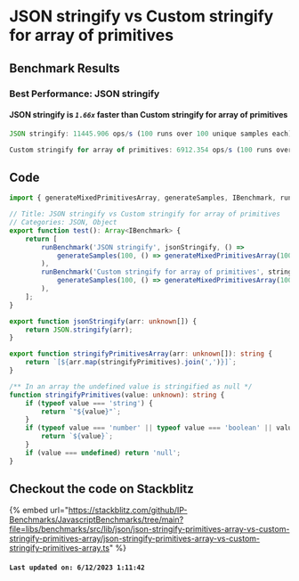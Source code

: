 # JSON stringify vs Custom stringify for array of primitives

## Benchmark Results

### Best Performance: **JSON stringify**

#### **JSON stringify** is **_`1.66x`_** faster than **Custom stringify for array of primitives**

```typescript
JSON stringify: 11445.906 ops/s (100 runs over 100 unique samples each)
```

```typescript
Custom stringify for array of primitives: 6912.354 ops/s (100 runs over 100 unique samples each)
```

## Code

```typescript
import { generateMixedPrimitivesArray, generateSamples, IBenchmark, runBenchmark } from '@javascript-benchmarks/shared';

// Title: JSON stringify vs Custom stringify for array of primitives
// Categories: JSON, Object
export function test(): Array<IBenchmark> {
    return [
        runBenchmark('JSON stringify', jsonStringify, () =>
            generateSamples(100, () => generateMixedPrimitivesArray(1000, true))
        ),
        runBenchmark('Custom stringify for array of primitives', stringifyPrimitivesArray, () =>
            generateSamples(100, () => generateMixedPrimitivesArray(1000, true))
        ),
    ];
}

export function jsonStringify(arr: unknown[]) {
    return JSON.stringify(arr);
}

export function stringifyPrimitivesArray(arr: unknown[]): string {
    return `[${arr.map(stringifyPrimitives).join(',')}]`;
}

/** In an array the undefined value is stringified as null */
function stringifyPrimitives(value: unknown): string {
    if (typeof value === 'string') {
        return `"${value}"`;
    }
    if (typeof value === 'number' || typeof value === 'boolean' || value === null) {
        return `${value}`;
    }
    if (value === undefined) return 'null';
}
```

## Checkout the code on Stackblitz

{% embed url="https://stackblitz.com/github/IP-Benchmarks/JavascriptBenchmarks/tree/main?file=libs/benchmarks/src/lib/json/json-stringify-primitives-array-vs-custom-stringify-primitives-array/json-stringify-primitives-array-vs-custom-stringify-primitives-array.ts" %}

#### `Last updated on: 6/12/2023 1:11:42`
